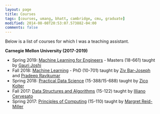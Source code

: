 ```yaml
---
layout: page
title: Courses
tags: [courses, umang, bhatt, cambridge, cmu, graduate]
modified: 2014-08-08T20:53:07.573882-04:00
comments: false
---
```


Below is a list of courses for which I was a teaching assistant.

**Carnegie Mellon University (2017-2019)**
* Spring 2019: [Machine Learning for Engineers](https://www.andrew.cmu.edu/course/18-661/) - Masters (18-661) taught by [Gauri Joshi](https://www.andrew.cmu.edu/user/gaurij/)
* Fall 2018: [Machine Learning](http://www.cs.cmu.edu/~pradeepr/courses/701/2018-fall/) - PhD (10-701) taught by [Ziv Bar-Joseph](http://www.cs.cmu.edu/~zivbj/) and [Pradeep Ravikumar](http://www.cs.cmu.edu/~pradeepr/)
* Spring 2018: [Practical Data Science](http://www.datasciencecourse.org/) (15-388/15-688) taught by [Zico Kolter](http://zicokolter.com/)
* Fall 2017: [Data Structures and Algorithms](http://www.cs.cmu.edu/~iliano/courses/17F-CMU-CS122/home.shtml) (15-122) taught by [Illiano Cervesato](http://www.cs.cmu.edu/~iliano/)
* Spring 2017: [Principles of Computing](https://www.cs.cmu.edu/~15110/) (15-110) taught by [Margret Reid-Miller](http://www.cs.cmu.edu/~mrmiller/)


